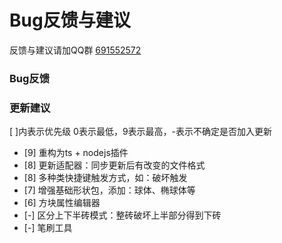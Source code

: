 # Bug反馈与建议
反馈与建议请加QQ群 [691552572](https://jq.qq.com/?_wv=1027&k=9soqRZuV)

### Bug反馈
### 更新建议
[ ]内表示优先级 0表示最低，9表示最高，-表示不确定是否加入更新

- [9] 重构为ts + nodejs插件
- [8] 更新适配器：同步更新后有改变的文件格式
- [8] 多种类快捷键触发方式，如：破坏触发
- [7] 增强基础形状包，添加：球体、椭球体等
- [6] 方块属性编辑器
- [-] 区分上下半砖模式：整砖破坏上半部分得到下砖
- [-] 笔刷工具